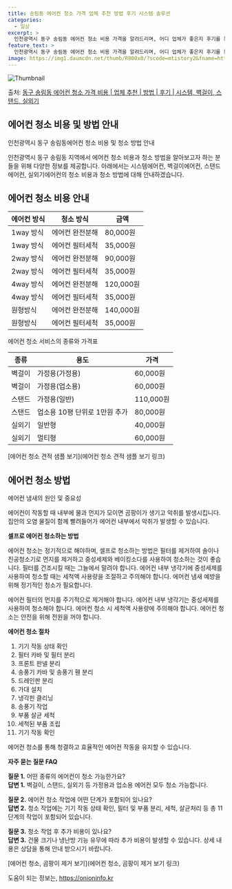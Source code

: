 ```yaml
---
title: 송림동 에어컨 청소 가격 업체 추천 방법 후기 시스템 솔루션
categories:
  - 일상
excerpt: >
  인천광역시 동구 송림동 에어컨 청소 비용 가격을 알려드리며, 어디 업체가 좋은지 후기를 통해 알아보겠습니다. 현재 글에서는 시스템, 벽걸이, 스탠드, 실외기 각각에 대해 청소 비용이 나와 있으니 참고하시면 되겠습니다. 에어컨 분해 청소 방법 보기 👈 클릭셀프 에어컨 청소 방법 보기👈 클릭동구 송림동 에어컨 청소 비용시스템에어컨 방식클리닝방식금액1way 방식에어컨 완전분해80,000원1way 방식에어컨 필터세척35,000원2way 방식에어컨 완전분해90,000원2way 방식에어컨 필터세척35,000원4way 방식에어컨 완전분해120,000원4way 방식에어컨 필터세척35,000원원형방식에어컨 완전분해140,000원원형방식에어컨 필터세척35,000원에어컨 청소 견적 샘플 보기 👈 클릭에어컨 냄새의 원인에어컨..
feature_text: >
  인천광역시 동구 송림동 에어컨 청소 비용 가격을 알려드리며, 어디 업체가 좋은지 후기를 통해 알아보겠습니다. 현재 글에서는 시스템, 벽걸이, 스탠드, 실외기 각각에 대해 청소 비용이 나와 있으니 참고하시면 되겠습니다. 에어컨 분해 청소 방법 보기 👈 클릭셀프 에어컨 청소 방법 보기👈 클릭동구 송림동 에어컨 청소 비용시스템에어컨 방식클리닝방식금액1way 방식에어컨 완전분해80,000원1way 방식에어컨 필터세척35,000원2way 방식에어컨 완전분해90,000원2way 방식에어컨 필터세척35,000원4way 방식에어컨 완전분해120,000원4way 방식에어컨 필터세척35,000원원형방식에어컨 완전분해140,000원원형방식에어컨 필터세척35,000원에어컨 청소 견적 샘플 보기 👈 클릭에어컨 냄새의 원인에어컨..
image: https://img1.daumcdn.net/thumb/R800x0/?scode=mtistory2&fname=https%3A%2F%2Fblog.kakaocdn.net%2Fdn%2Fc7ebyi%2FbtsHu7K7sB4%2F4O6w2B4pheTuJxMbWdVvzK%2Fimg.webp
---
```


![Thumbnail](https://img1.daumcdn.net/thumb/R800x0/?scode=mtistory2&fname=https%3A%2F%2Fblog.kakaocdn.net%2Fdn%2Fc7ebyi%2FbtsHu7K7sB4%2F4O6w2B4pheTuJxMbWdVvzK%2Fimg.webp)

<p>출처: <a href="https://onioninfo.kr/entry/%EB%8F%99%EA%B5%AC-%EC%86%A1%EB%A6%BC%EB%8F%99-%EC%97%90%EC%96%B4%EC%BB%A8-%EC%B2%AD%EC%86%8C-%EA%B0%80%EA%B2%A9-%EB%B9%84%EC%9A%A9-%EC%97%85%EC%B2%B4-%EC%B6%94%EC%B2%9C-%EB%B0%A9%EB%B2%95-%ED%9B%84%EA%B8%B0-%EC%8B%9C%EC%8A%A4%ED%85%9C-%EB%B2%BD%EA%B1%B8%EC%9D%B4-%EC%8A%A4%ED%83%A0%EB%93%9C-%EC%8B%A4%EC%99%B8%EA%B8%B0" rel="dofollow">동구 송림동 에어컨 청소 가격 비용 | 업체 추천 | 방법 | 후기 | 시스템, 벽걸이, 스탠드, 실외기</a> </p>

## 에어컨 청소 비용 및 방법 안내

인천광역시 동구 송림동에어컨 청소 비용 및 청소 방법 안내

인천광역시 동구 송림동 지역에서 에어컨 청소 비용과 청소 방법을 알아보고자 하는 분들을 위해 다양한 정보를 제공합니다. 아래에서는
시스템에어컨, 벽걸이에어컨, 스탠드에어컨, 실외기에어컨의 청소 비용과 청소 방법에 대해 안내하겠습니다.

## **에어컨 청소 비용 안내**

에어컨 방식 | 청소 방식 | **금액**  
---|---|---  
1way 방식 | 에어컨 완전분해 | 80,000원  
1way 방식 | 에어컨 필터세척 | 35,000원  
2way 방식 | 에어컨 완전분해 | 90,000원  
2way 방식 | 에어컨 필터세척 | 35,000원  
4way 방식 | 에어컨 완전분해 | 120,000원  
4way 방식 | 에어컨 필터세척 | 35,000원  
원형방식 | 에어컨 완전분해 | 140,000원  
원형방식 | 에어컨 필터세척 | 35,000원  
  
에어컨 청소 서비스의 종류와 가격표

종류 | 용도 | 가격  
---|---|---  
벽걸이 | 가정용(가정용) | 60,000원  
벽걸이 | 가정용(업소용) | 60,000원  
스탠드 | 가정용(일반) | 110,000원  
스탠드 | 업소용 10평 단위로 1만원 추가 | 80,000원  
실외기 | 일반형 | 40,000원  
실외기 | 멀티형 | 60,000원  
  
[에어컨 청소 견적 샘플 보기](에어컨 청소 견적 샘플 보기 링크)

## **에어컨 청소 방법**

에어컨 냄새의 원인 및 중요성

에어컨이 작동할 때 내부에 물과 먼지가 모이면 곰팡이가 생기고 악취를 발생시킵니다. 집안의 오염 물질이 함께 빨려들어가 에어컨 내부에서
악취가 발생할 수 있습니다.

**셀프로 에어컨 청소하는 방법**

에어컨 청소는 정기적으로 해야하며, 셀프로 청소하는 방법은 필터를 제거하여 솔이나 진공청소기로 먼지를 제거하고 중성세제와 베이킹소다를
사용하여 청소하는 것이 좋습니다. 필터를 건조시킬 때는 그늘에서 말려야 합니다. 에어컨 내부 냉각기에 중성세제를 사용하여 청소할 때는 세척액
사용량을 조절하고 주의해야 합니다. 에어컨 냄새 예방을 위해 정기적인 청소가 필요합니다.

에어컨 필터의 먼지를 주기적으로 제거해야 합니다. 에어컨 내부 냉각기는 중성세제를 사용하여 청소해야 합니다. 에어컨 청소 시 세척액 사용량에
주의해야 합니다. 에어컨 청소는 안전을 위해 전원을 꺼야 합니다.

**에어컨 청소 절차**

  1. 기기 작동 상태 확인
  2. 필터 카바 및 필터 분리
  3. 프론트 판넬 분리
  4. 송풍기 카바 및 송풍기 휀 분리
  5. 드레인판 분리
  6. 가대 설치
  7. 냉각핀 클리닝
  8. 송풍기 작업
  9. 부품 살균 세척
  10. 세척된 부품 조립
  11. 기기 작동 확인

에어컨 청소를 통해 청결하고 효율적인 에어컨 작동을 유지할 수 있습니다.

**자주 묻는 질문 FAQ**

**질문 1.** 어떤 종류의 에어컨이 청소 가능한가요?  
**답변 1.** 벽걸이, 스탠드, 실외기 등 가정용과 업소용 에어컨 모두 청소 가능합니다.

**질문 2.** 에어컨 청소 작업에 어떤 단계가 포함되어 있나요?  
**답변 2.** 청소 작업에는 기기 작동 상태 확인, 필터 및 부품 분리, 세척, 살균처리 등 총 11단계의 작업이 포함되어 있습니다.

**질문 3.** 청소 작업 후 추가 비용이 있나요?  
**답변 3.** 건물 크기나 냉난방 기능 유무에 따라 추가 비용이 발생할 수 있습니다. 상세 내용은 상담을 통해 안내 받으시기 바랍니다.

[에어컨 청소, 곰팡이 제거 보기](에어컨 청소, 곰팡이 제거 보기 링크)

 

도움이 되는 정보는, <a href="https://onioninfo.kr" rel="dofollow">https://onioninfo.kr</a>


